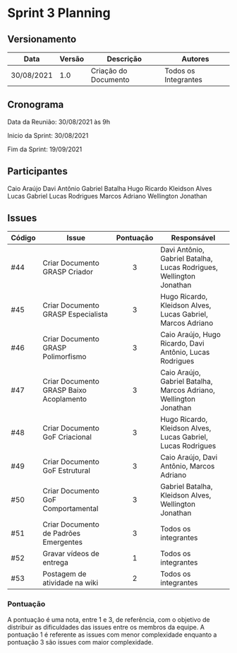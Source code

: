 # Sprint 3 Planning 

## Versionamento
| Data | Versão | Descrição | Autores |
| -------- | -------- | -------- | ---|
|   30/08/2021   |  1.0    |  Criação do Documento    | Todos os Integrantes

## Cronograma
Data da Reunião: 30/08/2021 às 9h

Inicio da Sprint: 30/08/2021

Fim da Sprint: 19/09/2021

## Participantes
Caio Araújo
Davi Antônio
Gabriel  Batalha 
Hugo Ricardo
Kleidson Alves 
Lucas Gabriel
Lucas Rodrigues
Marcos Adriano
Wellington Jonathan 


## Issues

| Código  | Issue    | Pontuação  | Responsável|
| ------- | -------- | :--------: | ---------- |
|  #44    | Criar Documento GRASP Criador | 3 | Davi Antônio, Gabriel Batalha, Lucas Rodrigues, Wellington Jonathan 
|  #45    | Criar Documento GRASP Especialista | 3 |  Hugo Ricardo, Kleidson Alves, Lucas Gabriel, Marcos Adriano
|  #46    | Criar Documento GRASP Polimorfismo | 3 | Caio Araújo, Hugo Ricardo, Davi Antônio, Lucas Rodrigues |
|  #47    | Criar Documento GRASP Baixo Acoplamento| 3 | Caio Araújo, Gabriel Batalha, Marcos Adriano, Wellington Jonathan
|  #48    | Criar Documento GoF Criacional | 3 | Hugo Ricardo, Kleidson Alves, Lucas Gabriel, Lucas Rodrigues 
|  #49    | Criar Documento GoF Estrutural | 3 | Caio Araújo, Davi Antônio, Marcos Adriano 
|  #50    | Criar Documento GoF Comportamental| 3 | Gabriel Batalha, Kleidson Alves, Wellington Jonathan
|  #51    | Criar Documento de Padrões Emergentes | 3 | Todos os integrantes
|  #52    | Gravar vídeos de entrega | 1 | Todos os integrantes 
|  #53    | Postagem de atividade na wiki  | 2 | Todos os integrantes 


### Pontuação

A pontuação é uma nota, entre 1 e 3, de referência, com o objetivo de distribuir as dificuldades das issues entre os membros da equipe. A pontuação 1 é referente as issues com menor complexidade enquanto a pontuação 3 são issues com maior complexidade.